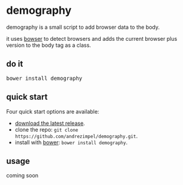demography
==========

demography is a small script to add browser data to the body.

it uses [bowser](https://github.com/ded/bowser) to detect browsers and adds the current browser plus version to the body tag as a class.

## do it
<pre>
bower install demography
</pre>

## quick start

Four quick start options are available:

- [download the latest release](https://github.com/andrezimpel/demography/archive/master.zip).
- clone the repo: `git clone https://github.com/andrezimpel/demography.git`.
- install with [bower](http://bower.io): `bower install demography`.


## usage
coming soon
